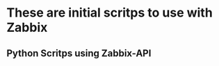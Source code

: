 These are initial scritps to use with Zabbix
==============

Python Scritps using Zabbix-API
--------------